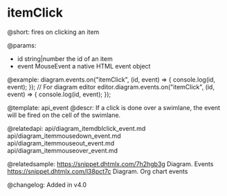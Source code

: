 itemClick
=========

@short: fires on clicking an item

@params:
- id        string|number   the id of an item
- event     MouseEvent      a native HTML event object

@example:
diagram.events.on("itemClick", (id, event) => {
    console.log(id, event);
});
// For diagram editor
editor.diagram.events.on("itemClick", (id, event) => {
    console.log(id, event);
});

@template: api_event
@descr:
If a click is done over a swimlane, the event will be fired on the cell of the swimlane.

@relatedapi:
api/diagram_itemdblclick_event.md
api/diagram_itemmousedown_event.md
api/diagram_itemmouseout_event.md
api/diagram_itemmouseover_event.md

@relatedsample:
https://snippet.dhtmlx.com/7h2hgb3g	Diagram. Events
https://snippet.dhtmlx.com/l38pct7c	Diagram. Org chart events

@changelog:
Added in v4.0
